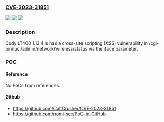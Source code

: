 ### [CVE-2023-31851](https://cve.mitre.org/cgi-bin/cvename.cgi?name=CVE-2023-31851)
![](https://img.shields.io/static/v1?label=Product&message=n%2Fa&color=blue)
![](https://img.shields.io/static/v1?label=Version&message=n%2Fa&color=blue)
![](https://img.shields.io/static/v1?label=Vulnerability&message=n%2Fa&color=brighgreen)

### Description

Cudy LT400 1.13.4 is has a cross-site scripting (XSS) vulnerability in /cgi-bin/luci/admin/network/wireless/status via the iface parameter.

### POC

#### Reference
No PoCs from references.

#### Github
- https://github.com/CalfCrusher/CVE-2023-31851
- https://github.com/nomi-sec/PoC-in-GitHub

